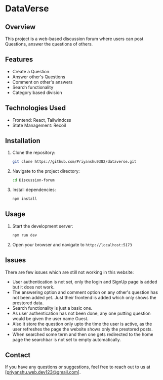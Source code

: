 # DataVerse

## Overview
This project is a web-based discussion forum where users can post Questions, answer the questions of others.

## Features
- Create a Question
- Answer other's Questions
- Comment on other's answers
- Search functionality
- Category based division 
## Technologies Used
- Frontend: React, Tailwindcss
- State Management: Recoil

## Installation
1. Clone the repository:
    ```bash
    git clone https://github.com/Priyanshu9382/dataverse.git
    ```
2. Navigate to the project directory:
    ```bash
    cd Discussion-forum
    ```
3. Install dependencies:
    ```bash
    npm install
    ```

## Usage
1. Start the development server:
    ```bash
    npm run dev
    ```
2. Open your browser and navigate to `http://localhost:5173`

## Issues 
There are few issues which are still not working in this website:
 - User authentication is not set, only the login and SignUp page is added but it does not work.
 - The answering option and comment option on any other's question has not been added yet. Just their frontend is added which only shows the prestored data.
 - Search functionality is just a basic one.
 - As user authentication has not been done, any one putting question would be given the user name Guest.
 - Also it store the question only upto the time the user is active, as the user refreshes the page the website shows only the prestored posts. 
 - When searched some term and then one gets redirected to the home page the searchbar is not set to empty automatically.

## Contact
If you have any questions or suggestions, feel free to reach out to us at [priyanshu.web.dev123@gmail.com].
